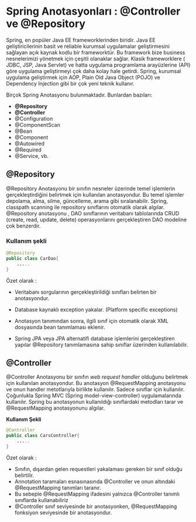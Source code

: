 ﻿

# Spring Anotasyonları : @Controller ve @Repository

Spring, en popüler Java EE frameworklerinden biridir. Java EE geliştiricilerinin basit ve reliable kurumsal uygulamalar geliştirmesini sağlayan açık kaynak kodlu bir frameworktür. Bu framework bize business nesnelerimizi yönetmek için çeşitli olanaklar sağlar. Klasik frameworklere ( JDBC, JSP, Java Servlet) ve hatta uygulama programlama arayüzlerine (API) göre uygulama geliştirmeyi çok daha kolay hale getirdi. Spring, kurumsal uygulama geliştirmek için AOP, Plain Old Java Object (POJO) ve Dependency Injection gibi bir çok yeni teknik kullanır.

Birçok Spring Anotasyonu bulunmaktadır. Bunlardan bazıları:
-   **@Repository**
-    **@Controller**
-   @Configuration
-   @ComponentScan
-   @Bean
-   @Component
-  @Autowired
-  @Required
-  @Service, vb. 

## @Repository
@Repository Anotasyonu bir sınıfın nesneler üzerinde temel işlemlerin gerçekleştirdiğini belirtmek için kullanılan anotasyondur. Bu temel işlemler depolama, alma, silme, güncelleme, arama gibi sıralanabilir. Spring, classpath scanning ile repository sınıflarını otomatik olarak algılar. @Repository anotasyonu , DAO sınıflarının veritabanı tablolarında CRUD (create, read, 
update, delete) operasyonlarını gerçekleştiren DAO modeline çok benzerdir. 
### Kullanım şekli
````java
@Repository
public class CarDao{ 
	..... 
}
````

Özet olarak :
-   Veritabanı sorgularının gerçekleştirildiği sınıfları belirten bir anotasyondur.  
    
-   Database kaynaklı exception yakalar. (Platform specific exceptions)
-   Anotasyon tanımından sonra, ilgili sınıf için otomatik olarak XML dosyasında bean tanımlaması eklenir.
-   Spring JPA veya JPA alternatifi database işlemlerini gerçekleştiren yapılar @Repository tanımlamasına sahip sınıflar üzerinden kullanılabilir.

## @Controller

@Controller Anotasyonu bir sınıfın *web request handler* olduğunu belirtmek için kullanılan anotasyondur. Bu anotasyon @RequestMapping anotasyonu ve onun handler metotlarıyla birlikte kullanılır. Sadece sınıflar için kullanılır. Çoğunlukla Spring MVC (Spring model-view-controller) uygulamalarında kullanılır. Spring bu anotasyonun kullanıldığı sınıflardaki metodları tarar ve @RequestMapping anotasyonunu algılar.

**Kullanım Şekli**
````java
@Controller
public class CarsController{ 
	..... 
}
````

Özet olarak : 

-   Sınıfın, dışardan gelen requestleri yakalaması gereken bir sınıf olduğu belirtilir.
-   Annotation taramaları esnasınasında @Controller ve onun altındaki @RequestMapping tanımları taranır.
-   Bu sebeple @RequestMapping ifadesini yalnızca @Controller tanımlı sınıflarda kullanabiliriz
-   @Controller sınıf seviyesinde bir anotasyonken, @RequestMapping fonksiyon seviyesinde bir anotasyondur.

